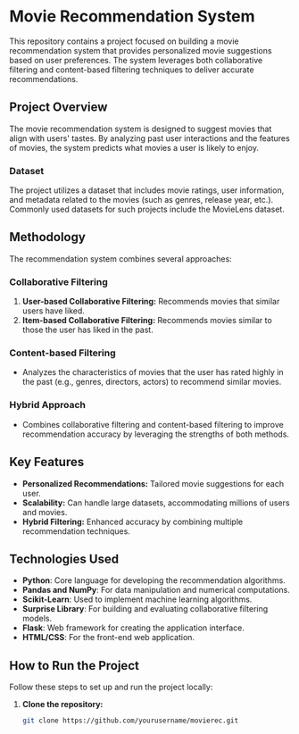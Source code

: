 # Movie Recommendation System

This repository contains a project focused on building a movie recommendation system that provides personalized movie suggestions based on user preferences. The system leverages both collaborative filtering and content-based filtering techniques to deliver accurate recommendations.

## Project Overview

The movie recommendation system is designed to suggest movies that align with users' tastes. By analyzing past user interactions and the features of movies, the system predicts what movies a user is likely to enjoy.

### Dataset

The project utilizes a dataset that includes movie ratings, user information, and metadata related to the movies (such as genres, release year, etc.). Commonly used datasets for such projects include the MovieLens dataset.

## Methodology

The recommendation system combines several approaches:

### Collaborative Filtering

1. **User-based Collaborative Filtering:** Recommends movies that similar users have liked.
2. **Item-based Collaborative Filtering:** Recommends movies similar to those the user has liked in the past.

### Content-based Filtering

- Analyzes the characteristics of movies that the user has rated highly in the past (e.g., genres, directors, actors) to recommend similar movies.

### Hybrid Approach

- Combines collaborative filtering and content-based filtering to improve recommendation accuracy by leveraging the strengths of both methods.

## Key Features

- **Personalized Recommendations:** Tailored movie suggestions for each user.
- **Scalability:** Can handle large datasets, accommodating millions of users and movies.
- **Hybrid Filtering:** Enhanced accuracy by combining multiple recommendation techniques.

## Technologies Used

- **Python**: Core language for developing the recommendation algorithms.
- **Pandas and NumPy**: For data manipulation and numerical computations.
- **Scikit-Learn**: Used to implement machine learning algorithms.
- **Surprise Library**: For building and evaluating collaborative filtering models.
- **Flask**: Web framework for creating the application interface.
- **HTML/CSS**: For the front-end web application.

## How to Run the Project

Follow these steps to set up and run the project locally:

1. **Clone the repository:**
   ```bash
   git clone https://github.com/yourusername/movierec.git
